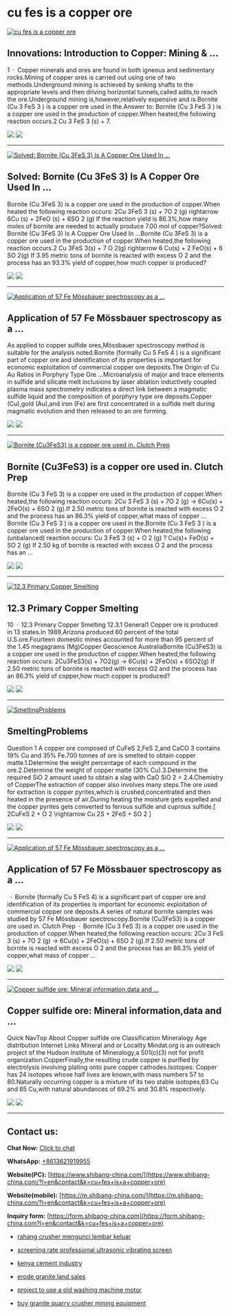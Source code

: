 # cu fes is a copper ore

<a href="https://swt.shibang-china.com/?l=en&img&k=cu+fes+is+a+copper+ore" target="_blank">![cu fes is a copper ore](http://static.shibang-china.com/all-800x300/662.jpg)</a>

## Innovations: Introduction to Copper: Mining &amp; …
1&ensp;&#0183;&ensp;Copper minerals and ores are found in both igneous and sedimentary rocks.Mining of copper ores is carried out using one of two methods.Underground mining is achieved by sinking shafts to the appropriate levels and then driving horizontal tunnels,called adits,to reach the ore.Underground mining is,however,relatively expensive and is.Bornite (Cu 3 FeS 3 ) is a copper ore used in the.Answer to: Bornite (Cu 3 FeS 3 ) is a copper ore used in the production of copper.When heated,the following reaction occurs.2 Cu 3 FeS 3 (s) + 7.


<a href="https://whatsapp.shibangsoft.com/WhatsApp.php" target="_blank" title="WhatsApp">![](http://static.shibang-china.com/icon/whatsapp.png)</a> <a href="https://swt.shibang-china.com/?l=en&icon&k=cu+fes+is+a+copper+ore" target="_blank">![](http://static.shibang-china.com/icon/chat-en.png)</a>

---

<a href="https://swt.shibang-china.com/?l=en&img&k=cu+fes+is+a+copper+ore" target="_blank">![Solved: Bornite (Cu 3FeS 3) Is A Copper Ore Used In …](http://static.shibang-china.com/all-800x300/88.jpg)</a>

## Solved: Bornite (Cu 3FeS 3) Is A Copper Ore Used In …
Bornite (Cu 3FeS 3) is a copper ore used in the production of copper.When heated the following reaction occurs: 2Cu 3FeS 3 (s) + 7O 2 (g) rightarrow 6Cu (s) + 2FeO (s) + 6SO 2 (g) If the reaction yield is 86.3%,how many moles of bornite are needed to actually produce 7.00 mol of copper?Solved: Bornite (Cu 3FeS 3) Is A Copper Ore Used In …Bornite (Cu 3FeS 3) is a copper ore used in the production of copper.When heated,the following reaction occurs.2 Cu 3FeS 3(s) + 7 O 2(g) rightarrow 6 Cu(s) + 2 FeO(s) + 6 SO 2(g) If 3.95 metric tons of bornite is reacted with excess O 2 and the process has an 93.3% yield of copper,how much copper is produced?


<a href="https://whatsapp.shibangsoft.com/WhatsApp.php" target="_blank" title="WhatsApp">![](http://static.shibang-china.com/icon/whatsapp.png)</a> <a href="https://swt.shibang-china.com/?l=en&icon&k=cu+fes+is+a+copper+ore" target="_blank">![](http://static.shibang-china.com/icon/chat-en.png)</a>

---

<a href="https://swt.shibang-china.com/?l=en&img&k=cu+fes+is+a+copper+ore" target="_blank">![Application of 57 Fe M&#246;ssbauer spectroscopy as a …](http://static.shibang-china.com/all-800x300/521.jpg)</a>

## Application of 57 Fe M&#246;ssbauer spectroscopy as a …
As applied to copper sulfide ores,M&#246;ssbauer spectroscopy method is suitable for the analysis noted.Bornite (formally Cu 5 FeS 4 ) is a significant part of copper ore and identification of its properties is important for economic exploitation of commercial copper ore deposits.The Origin of Cu Au Ratios in Porphyry Type Ore …Microanalysis of major and trace elements in sulfide and silicate melt inclusions by laser ablation inductively coupled plasma mass spectrometry indicates a direct link between a magmatic sulfide liquid and the composition of porphyry type ore deposits.Copper (Cu),gold (Au),and iron (Fe) are first concentrated in a sulfide melt during magmatic evolution and then released to an ore forming.


<a href="https://whatsapp.shibangsoft.com/WhatsApp.php" target="_blank" title="WhatsApp">![](http://static.shibang-china.com/icon/whatsapp.png)</a> <a href="https://swt.shibang-china.com/?l=en&icon&k=cu+fes+is+a+copper+ore" target="_blank">![](http://static.shibang-china.com/icon/chat-en.png)</a>

---

<a href="https://swt.shibang-china.com/?l=en&img&k=cu+fes+is+a+copper+ore" target="_blank">![Bornite (Cu3FeS3) is a copper ore used in. Clutch Prep](http://static.shibang-china.com/all-800x300/783.jpg)</a>

## Bornite (Cu3FeS3) is a copper ore used in. Clutch Prep
Bornite (Cu 3 FeS 3) is a copper ore used in the production of copper.When heated,the following reaction occurs: 2Cu 3 FeS 3 (s) + 7O 2 (g) → 6Cu(s) + 2FeO(s) + 6SO 2 (g).If 2.50 metric tons of bornite is reacted with excess O 2 and the process has an 86.3% yield of copper,what mass of copper …Bornite (Cu 3 FeS 3 ) is a copper ore used in the.Bornite (Cu 3 FeS 3 ) is a copper ore used in the production of copper.When heated,the following (unbalanced) reaction occurs: Cu 3 FeS 3 (s) + O 2 (g) ? Cu(s)+ FeO(s) + SO 2 (g) If 2.50 kg of bornite is reacted with excess O 2 and the process has an …


<a href="https://whatsapp.shibangsoft.com/WhatsApp.php" target="_blank" title="WhatsApp">![](http://static.shibang-china.com/icon/whatsapp.png)</a> <a href="https://swt.shibang-china.com/?l=en&icon&k=cu+fes+is+a+copper+ore" target="_blank">![](http://static.shibang-china.com/icon/chat-en.png)</a>

---

<a href="https://swt.shibang-china.com/?l=en&img&k=cu+fes+is+a+copper+ore" target="_blank">![12.3 Primary Copper Smelting](http://static.shibang-china.com/all-800x300/1363.jpg)</a>

## 12.3 Primary Copper Smelting
10&ensp;&#0183;&ensp;12.3 Primary Copper Smelting 12.3.1 General1 Copper ore is produced in 13 states.In 1989,Arizona produced 60 percent of the total U.S.ore.Fourteen domestic mines accounted for more than 95 percent of the 1.45 megagrams (Mg)Copper Geoscience AustraliaBornite (Cu3FeS3) is a copper ore used in the production of copper.When heated,the following reaction occurs: 2Cu3FeS3(s) + 7O2(g) → 6Cu(s) + 2FeO(s) + 6SO2(g) If 2.50 metric tons of bornite is reacted with excess O2 and the process has an 86.3% yield of copper,how much copper is produced?


<a href="https://whatsapp.shibangsoft.com/WhatsApp.php" target="_blank" title="WhatsApp">![](http://static.shibang-china.com/icon/whatsapp.png)</a> <a href="https://swt.shibang-china.com/?l=en&icon&k=cu+fes+is+a+copper+ore" target="_blank">![](http://static.shibang-china.com/icon/chat-en.png)</a>

---

<a href="https://swt.shibang-china.com/?l=en&img&k=cu+fes+is+a+copper+ore" target="_blank">![SmeltingProblems](http://static.shibang-china.com/all-800x300/661.jpg)</a>

## SmeltingProblems
Question 1 A copper ore composed of CuFeS 2,FeS 2,and CaCO 3 contains 19% Cu and 35% Fe.700 tonnes of ore is smelted to obtain copper matte.1.Determine the weight percentage of each compound in the ore.2.Determine the weight of copper matte (30% Cu).3.Determine the required SiO 2 amount used to obtain a slag with CaO SiO 2 = 2.4.Chemistry of CopperThe extraction of copper also involves many steps.The ore used for extraction is copper pyrites,which is crushed,concentrated and then heated in the presence of air.During heating the moisture gets expelled and the copper pyrites gets converted to ferrous sulfide and cuprous sulfide.\[ 2CuFeS 2 + O 2 \rightarrow Cu 2S + 2FeS + SO 2 \]


<a href="https://whatsapp.shibangsoft.com/WhatsApp.php" target="_blank" title="WhatsApp">![](http://static.shibang-china.com/icon/whatsapp.png)</a> <a href="https://swt.shibang-china.com/?l=en&icon&k=cu+fes+is+a+copper+ore" target="_blank">![](http://static.shibang-china.com/icon/chat-en.png)</a>

---

<a href="https://swt.shibang-china.com/?l=en&img&k=cu+fes+is+a+copper+ore" target="_blank">![Application of 57 Fe M&#246;ssbauer spectroscopy as a …](http://static.shibang-china.com/all-800x300/811.jpg)</a>

## Application of 57 Fe M&#246;ssbauer spectroscopy as a …
&ensp;&#0183;&ensp;Bornite (formally Cu 5 FeS 4) is a significant part of copper ore and identification of its properties is important for economic exploitation of commercial copper ore deposits.A series of natural bornite samples was studied by 57 Fe M&#246;ssbauer spectroscopy.Bornite (Cu3FeS3) is a copper ore used in. Clutch Prep&ensp;&#0183;&ensp;Bornite (Cu 3 FeS 3) is a copper ore used in the production of copper.When heated,the following reaction occurs: 2Cu 3 FeS 3 (s) + 7O 2 (g) → 6Cu(s) + 2FeO(s) + 6SO 2 (g).If 2.50 metric tons of bornite is reacted with excess O 2 and the process has an 86.3% yield of copper,what mass of copper …


<a href="https://whatsapp.shibangsoft.com/WhatsApp.php" target="_blank" title="WhatsApp">![](http://static.shibang-china.com/icon/whatsapp.png)</a> <a href="https://swt.shibang-china.com/?l=en&icon&k=cu+fes+is+a+copper+ore" target="_blank">![](http://static.shibang-china.com/icon/chat-en.png)</a>

---

<a href="https://swt.shibang-china.com/?l=en&img&k=cu+fes+is+a+copper+ore" target="_blank">![Copper sulfide ore: Mineral information,data and …](http://static.shibang-china.com/all-800x300/255.jpg)</a>

## Copper sulfide ore: Mineral information,data and …
Quick NavTop About Copper sulfide ore Classification Mineralogy Age distribution Internet Links Mineral and or Locality Mindat.org is an outreach project of the Hudson Institute of Mineralogy,a 501(c)(3) not for profit organization.CopperFinally,the resulting crude copper is purified by electrolysis involving plating onto pure copper cathodes.Isotopes: Copper has 24 isotopes whose half lives are known,with mass numbers 57 to 80.Naturally occurring copper is a mixture of its two stable isotopes,63 Cu and 65 Cu,with natural abundances of 69.2% and 30.8% respectively.


<a href="https://whatsapp.shibangsoft.com/WhatsApp.php" target="_blank" title="WhatsApp">![](http://static.shibang-china.com/icon/whatsapp.png)</a> <a href="https://swt.shibang-china.com/?l=en&icon&k=cu+fes+is+a+copper+ore" target="_blank">![](http://static.shibang-china.com/icon/chat-en.png)</a>

---
## Contact us:

**Chat Now:** [Click to chat](https://swt.shibang-china.com?l=en&contact&k=cu+fes+is+a+copper+ore)

**WhatsApp:**  [+8613621919955](https://whatsapp.shibangsoft.com/WhatsApp.php)

**Website(PC):** [https://www.shibang-china.com/](https://www.shibang-china.com/?l=en&contact&k=cu+fes+is+a+copper+ore)

**Website(mobile):** [https://m.shibang-china.com/](https://m.shibang-china.com/?l=en&contact&k=cu+fes+is+a+copper+ore)

**Inquiry form:** [https://form.shibang-china.com](https://form.shibang-china.com?l=en&contact&k=cu+fes+is+a+copper+ore)

* [rahang crusher mengunci lembar keluar](../156/rahang%20crusher%20mengunci%20lembar%20keluar.md)

* [screening rate professional ultrasonic vibrating screen](../151/screening%20rate%20professional%20ultrasonic%20vibrating%20screen.md)

* [kenya cement industry](../151/kenya%20cement%20industry.md)

* [erode granite land sales](../155/erode%20granite%20land%20sales.md)

* [project to use a old washing machine motor](../157/project%20to%20use%20a%20old%20washing%20machine%20motor.md)

* [buy granite quarry crusher mining equipment](../157/buy%20granite%20quarry%20crusher%20mining%20equipment.md)